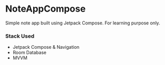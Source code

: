 <h1>NoteAppCompose</h1>

Simple note app built using Jetpack Compose. For learning purpose only.

<h3>Stack Used</h3>
<ul>
<li>Jetpack Compose & Navigation</li>
<li>Room Database</li>
<li>MVVM</li>
</ul>